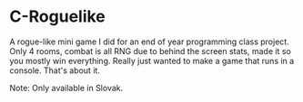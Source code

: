 # C-Roguelike

A rogue-like mini game I did for an end of year programming class project. Only 4 rooms, combat is all RNG due to behind the screen stats, made it so you mostly win everything. Really just wanted to make a game that runs in a console. That's about it.

Note: Only available in Slovak. 
